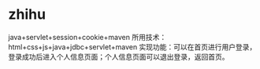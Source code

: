 # zhihu
java+servlet+session+cookie+maven
所用技术：html+css+js+java+jdbc+servlet+maven
实现功能：可以在首页进行用户登录，登录成功后进入个人信息页面；个人信息页面可以退出登录，返回首页。
